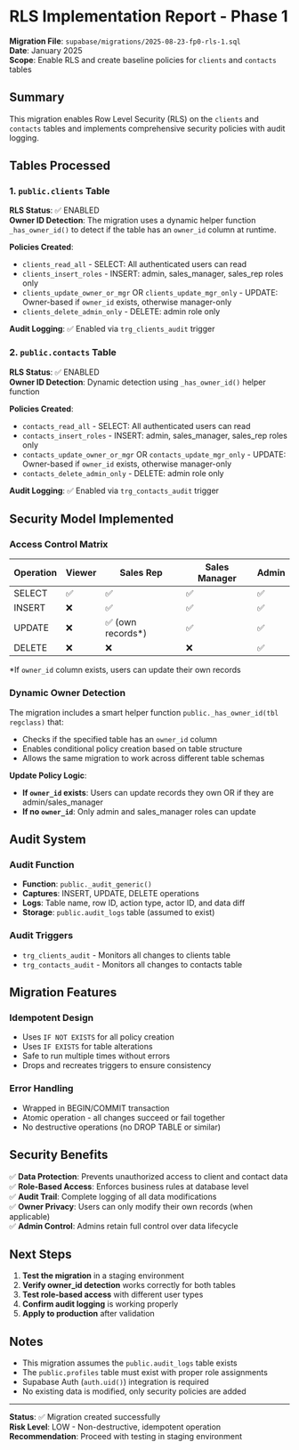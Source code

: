 # RLS Implementation Report - Phase 1

**Migration File**: `supabase/migrations/2025-08-23-fp0-rls-1.sql`  
**Date**: January 2025  
**Scope**: Enable RLS and create baseline policies for `clients` and `contacts` tables

## Summary

This migration enables Row Level Security (RLS) on the `clients` and `contacts` tables and implements comprehensive security policies with audit logging.

## Tables Processed

### 1. `public.clients` Table

**RLS Status**: ✅ ENABLED  
**Owner ID Detection**: The migration uses a dynamic helper function `_has_owner_id()` to detect if the table has an `owner_id` column at runtime.

**Policies Created**:

- `clients_read_all` - SELECT: All authenticated users can read
- `clients_insert_roles` - INSERT: admin, sales_manager, sales_rep roles only
- `clients_update_owner_or_mgr` OR `clients_update_mgr_only` - UPDATE: Owner-based if `owner_id` exists, otherwise manager-only
- `clients_delete_admin_only` - DELETE: admin role only

**Audit Logging**: ✅ Enabled via `trg_clients_audit` trigger

### 2. `public.contacts` Table

**RLS Status**: ✅ ENABLED  
**Owner ID Detection**: Dynamic detection using `_has_owner_id()` helper function

**Policies Created**:

- `contacts_read_all` - SELECT: All authenticated users can read
- `contacts_insert_roles` - INSERT: admin, sales_manager, sales_rep roles only
- `contacts_update_owner_or_mgr` OR `contacts_update_mgr_only` - UPDATE: Owner-based if `owner_id` exists, otherwise manager-only
- `contacts_delete_admin_only` - DELETE: admin role only

**Audit Logging**: ✅ Enabled via `trg_contacts_audit` trigger

## Security Model Implemented

### Access Control Matrix

| Operation | Viewer | Sales Rep          | Sales Manager | Admin |
| --------- | ------ | ------------------ | ------------- | ----- |
| SELECT    | ✅     | ✅                 | ✅            | ✅    |
| INSERT    | ❌     | ✅                 | ✅            | ✅    |
| UPDATE    | ❌     | ✅ (own records\*) | ✅            | ✅    |
| DELETE    | ❌     | ❌                 | ❌            | ✅    |

\*If `owner_id` column exists, users can update their own records

### Dynamic Owner Detection

The migration includes a smart helper function `public._has_owner_id(tbl regclass)` that:

- Checks if the specified table has an `owner_id` column
- Enables conditional policy creation based on table structure
- Allows the same migration to work across different table schemas

**Update Policy Logic**:

- **If `owner_id` exists**: Users can update records they own OR if they are admin/sales_manager
- **If no `owner_id`**: Only admin and sales_manager roles can update

## Audit System

### Audit Function

- **Function**: `public._audit_generic()`
- **Captures**: INSERT, UPDATE, DELETE operations
- **Logs**: Table name, row ID, action type, actor ID, and data diff
- **Storage**: `public.audit_logs` table (assumed to exist)

### Audit Triggers

- `trg_clients_audit` - Monitors all changes to clients table
- `trg_contacts_audit` - Monitors all changes to contacts table

## Migration Features

### Idempotent Design

- Uses `IF NOT EXISTS` for all policy creation
- Uses `IF EXISTS` for table alterations
- Safe to run multiple times without errors
- Drops and recreates triggers to ensure consistency

### Error Handling

- Wrapped in BEGIN/COMMIT transaction
- Atomic operation - all changes succeed or fail together
- No destructive operations (no DROP TABLE or similar)

## Security Benefits

✅ **Data Protection**: Prevents unauthorized access to client and contact data  
✅ **Role-Based Access**: Enforces business rules at database level  
✅ **Audit Trail**: Complete logging of all data modifications  
✅ **Owner Privacy**: Users can only modify their own records (when applicable)  
✅ **Admin Control**: Admins retain full control over data lifecycle

## Next Steps

1. **Test the migration** in a staging environment
2. **Verify owner_id detection** works correctly for both tables
3. **Test role-based access** with different user types
4. **Confirm audit logging** is working properly
5. **Apply to production** after validation

## Notes

- This migration assumes the `public.audit_logs` table exists
- The `public.profiles` table must exist with proper role assignments
- Supabase Auth (`auth.uid()`) integration is required
- No existing data is modified, only security policies are added

---

**Status**: ✅ Migration created successfully  
**Risk Level**: LOW - Non-destructive, idempotent operation  
**Recommendation**: Proceed with testing in staging environment
